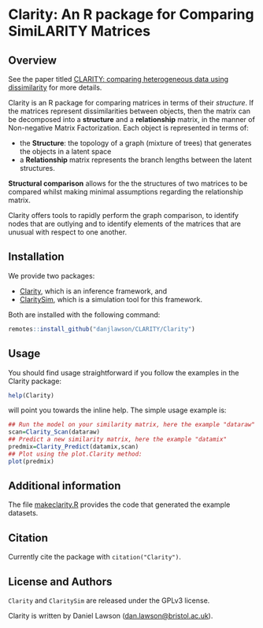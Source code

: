 # Clarity: An R package for Comparing SimiLARITY Matrices

## Overview

See the paper titled [CLARITY: comparing heterogeneous data using dissimilarity](https://royalsocietypublishing.org/doi/10.1098/rsos.202182) for more details.

Clarity is an R package for comparing matrices in terms of their *structure*. If the matrices represent dissimilarities between objects, then the matrix can be decomposed into a **structure** and a **relationship** matrix, in the manner of Non-negative Matrix Factorization. Each object is represented in terms of:

* the **Structure**: the topology of a graph (mixture of trees) that generates the objects in a latent space
* a **Relationship** matrix represents the branch lengths between the latent structures.

**Structural comparison** allows for the the structures of two matrices to be compared whilst making minimal assumptions regarding the relationship matrix.

Clarity offers tools to rapidly perform the graph comparison, to identify nodes that are outlying and to identify elements of the matrices that are unusual with respect to one another.

## Installation

We provide two packages:

* [Clarity](Clarity), which is an inference framework, and
* [ClaritySim](ClaritySim), which is a simulation tool for this framework.

Both are installed with the following command:

```R
remotes::install_github("danjlawson/CLARITY/Clarity")
```

## Usage

You should find usage straightforward if you follow the examples in the Clarity package:
```R
help(Clarity)
```
will point you towards the inline help. The simple usage example is:
```R
## Run the model on your similarity matrix, here the example "dataraw"
scan=Clarity_Scan(dataraw)
## Predict a new similarity matrix, here the example "datamix"
predmix=Clarity_Predict(datamix,scan)
## Plot using the plot.Clarity method:
plot(predmix)
```

## Additional information

The file [makeclarity.R](makeclarity.R) provides the code that generated the example datasets.

## Citation

Currently cite the package with `citation("Clarity")`.

## License and Authors

`Clarity` and `ClaritySim` are released under the GPLv3 license.

Clarity is written by Daniel Lawson (dan.lawson@bristol.ac.uk).
